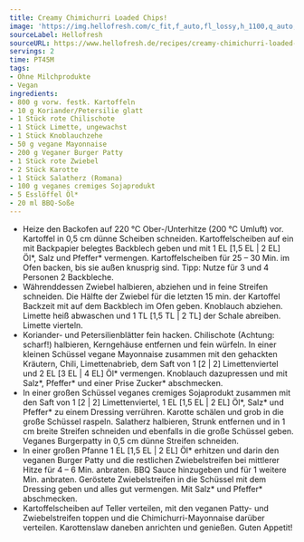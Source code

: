 ```yaml
---
title: Creamy Chimichurri Loaded Chips!
image: 'https://img.hellofresh.com/c_fit,f_auto,fl_lossy,h_1100,q_auto,w_2600/hellofresh_s3/image/creamy-chimichurri-loaded-chips-0981fa56.jpg'
sourceLabel: Hellofresh
sourceURL: https://www.hellofresh.de/recipes/creamy-chimichurri-loaded-chips-62bb046b4934c652c0098530
servings: 2
time: PT45M
tags:
- Ohne Milchprodukte
- Vegan
ingredients:
- 800 g vorw. festk. Kartoffeln
- 10 g Koriander/Petersilie glatt
- 1 Stück rote Chilischote
- 1 Stück Limette, ungewachst
- 1 Stück Knoblauchzehe
- 50 g vegane Mayonnaise
- 200 g Veganer Burger Patty
- 1 Stück rote Zwiebel
- 2 Stück Karotte
- 1 Stück Salatherz (Romana)
- 100 g veganes cremiges Sojaprodukt
- 5 Esslöffel Öl*
- 20 ml BBQ-Soße
---
```


- Heize den Backofen auf 220 °C Ober-/Unterhitze (200 °C Umluft) vor. Kartoffel in 0,5 cm dünne Scheiben schneiden. Kartoffelscheiben auf ein mit Backpapier belegtes Backblech geben und mit 1 EL [1,5 EL | 2 EL] Öl\*, Salz und Pfeffer\* vermengen.  Kartoffelscheiben für 25 – 30 Min. im Ofen backen, bis sie außen knusprig sind.  ﻿Tipp: Nutze für 3 und 4 Personen 2 Backbleche.
- Währenddessen Zwiebel halbieren, abziehen und in feine Streifen schneiden.  Die Hälfte der Zwiebel für die letzten 15 min. der Kartoffel Backzeit mit auf dem Backblech im Ofen geben.   Knoblauch abziehen. Limette heiß abwaschen und 1 TL [1,5 TL | 2 TL] der Schale abreiben. Limette vierteln.
- Koriander- und Petersilienblätter fein hacken.  Chilischote (Achtung: scharf!) halbieren, Kerngehäuse entfernen und fein würfeln.  In einer kleinen Schüssel vegane Mayonnaise zusammen mit den gehackten Kräutern, Chili, Limettenabrieb, dem Saft von 1 [2 | 2] Limettenviertel und 2 EL [3 EL | 4 EL] Öl\* vermengen. Knoblauch dazupressen und mit Salz\*, Pfeffer\* und einer Prise Zucker\* abschmecken.
- In einer großen Schüssel veganes cremiges Sojaprodukt zusammen mit den Saft von 1 [2 | 2] Limettenviertel, 1 EL [1,5 EL | 2 EL] Öl\*, Salz\* und Pfeffer\* zu einem Dressing verrühren.  Karotte schälen und grob in die große Schüssel raspeln. Salatherz halbieren, Strunk entfernen und in 1 cm breite Streifen schneiden und ebenfalls in die große Schüssel geben. ﻿Veganes Burgerpatty in 0,5 cm dünne Streifen schneiden.
- In einer großen Pfanne 1 EL [1,5 EL | 2 EL] Öl\* erhitzen und darin den veganen Burger Patty und die restlichen Zwiebelstreifen bei mittlerer Hitze für 4 – 6 Min. anbraten. BBQ Sauce hinzugeben und für 1 weitere Min. anbraten.  Geröstete Zwiebelstreifen in die Schüssel mit dem Dressing geben und alles gut vermengen. Mit Salz\* und Pfeffer\* abschmecken.
- Kartoffelscheiben auf Teller verteilen, mit den veganen Patty- und Zwiebelstreifen toppen und die Chimichurri-Mayonnaise darüber verteilen. Karottenslaw daneben anrichten und genießen. Guten Appetit!
